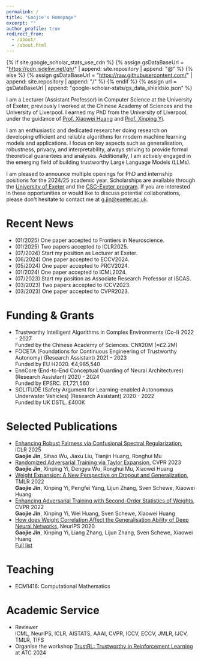 ```yaml
---
permalink: /
title: "Gaojie's Homepage"
excerpt: ""
author_profile: true
redirect_from: 
  - /about/
  - /about.html
---
```


{% if site.google_scholar_stats_use_cdn %}
{% assign gsDataBaseUrl = "https://cdn.jsdelivr.net/gh/" | append: site.repository | append: "@" %}
{% else %}
{% assign gsDataBaseUrl = "https://raw.githubusercontent.com/" | append: site.repository | append: "/" %}
{% endif %}
{% assign url = gsDataBaseUrl | append: "google-scholar-stats/gs_data_shieldsio.json" %}

<span class='anchor' id='about-me'></span>

I am a Lecturer (Assistant Professor) in Computer Science at the University of Exeter, previously I worked at the Chinese Academy of Sciences and the University of Liverpool. I earned my PhD from the University of Liverpool, under the guidance of [Prof. Xiaowei Huang](https://cgi.csc.liv.ac.uk/~xiaowei/) and [Prof. Xinping Yi](https://sites.google.com/site/xinpingyi00/).

I am an enthusiastic and dedicated researcher doing research on developing efficient and reliable algorithms for modern machine learning models and applications. I focus on key aspects such as generalisation, robustness, privacy, and interpretability, always striving to provide formal theoretical guarantees and analyses. Additionally, I am actively engaged in the emerging field of building trustworthy Large Language Models (LLMs).

I am pleased to announce multiple openings for PhD and internship positions for the 2024/25 academic year. Scholarships are available through the [University of Exeter](https://www.exeter.ac.uk/study/pg-research/funding/phdfunding/) and the [CSC-Exeter program](https://www.exeter.ac.uk/study/pg-research/csc-scholarships/). If you are interested in these opportunities or would like to discuss potential collaborations, please don't hesitate to contact me at g.jin@exeter.ac.uk.

# Recent News
- (01/2025) One paper accepted to Frontiers in Neuroscience.
- (01/2025) Two papers accepted to ICLR2025.
- (07/2024) Start my position as Lecturer at Exeter.
- (06/2024) One paper accepted to ECCV2024.
- (05/2024) One paper accepted to PRCV2024.
- (01/2024) One paper accepted to ICML2024.
- (07/2023) Start my position as Associate Research Professor at ISCAS.
- (03/2023) Two papers accepted to ICCV2023.
- (03/2023) One paper accepted to CVPR2023.

# Funding & Grants
- Trustworthy Intelligent Algorithms in Complex Environments (Co-I) 2022 - 2027  
  Funded by the Chinese Academy of Sciences. CN¥20M (≈£2.2M)  
- FOCETA (Foundations for Continuous Engineering of Trustworthy Autonomy) (Research Assistant) 2021 - 2023  
  Funded by EU H2020. €4,985,540  
- EnnCore (End-to-End Conceptual Guarding of Neural Architectures) (Research Assistant) 2020 - 2024  
  Funded by EPSRC. £1,721,560  
- SOLITUDE (Safety Argument for Learning-enabled Autonomous Underwater Vehicles) (Research Assistant) 2020 - 2022  
  Funded by UK DSTL. £400K
  
# Selected Publications
- [Enhancing Robust Fairness via Confusional Spectral Regularization](https://arxiv.org/pdf/2501.13273), ICLR 2025  
  **Gaojie Jin**, Sihao Wu, Jiaxu Liu, Tianjin Huang, Ronghui Mu
- [Randomized Adversarial Training via Taylor Expansion](https://openaccess.thecvf.com/content/CVPR2023/papers/Jin_Randomized_Adversarial_Training_via_Taylor_Expansion_CVPR_2023_paper.pdf), CVPR 2023  
  **Gaojie Jin**, Xinping Yi, Dengyu Wu, Ronghui Mu, Xiaowei Huang
- [Weight Expansion: A New Perspective on Dropout and Generalization](https://openreview.net/forum?id=w3z3sN1b04), TMLR 2022  
  **Gaojie Jin**, Xinping Yi, Pengfei Yang, Lijun Zhang, Sven Schewe, Xiaowei Huang
- [Enhancing Adversarial Training with Second-Order Statistics of Weights](https://arxiv.org/abs/2203.06020), CVPR 2022    
  **Gaojie Jin**, Xinping Yi, Wei Huang, Sven Schewe, Xiaowei Huang
- [How does Weight Correlation Affect the Generalisation Ability of Deep Neural Networks](https://arxiv.org/abs/2010.05983), NeurIPS 2020    
  **Gaojie Jin**, Xinping Yi, Liang Zhang, Lijun Zhang, Sven Schewe, Xiaowei Huang  
[Full list](https://scholar.google.com/citations?user=n_cu7jwAAAAJ&hl=en)


# Teaching 
- ECM1416: Computational Mathematics

# Academic Service
- Reviewer  
  ICML, NeurIPS, ICLR, AISTATS, AAAI, CVPR, ICCV, ECCV, JMLR, IJCV, TMLR, TIFS
- Organise the workshop [TrustRL: Trustworthy in Reinforcement Learning](https://www.ieee-smart-world.org/2024/atc/workshops.php) at ATC 2024
